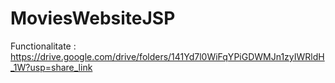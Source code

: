# MoviesWebsiteJSP 

Functionalitate : https://drive.google.com/drive/folders/141Yd7l0WiFqYPiGDWMJn1zyIWRldH_1W?usp=share_link
